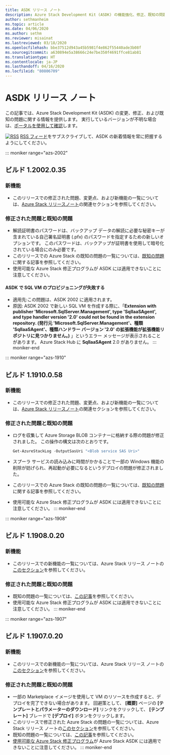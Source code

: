 ```yaml
---
title: ASDK リリース ノート
description: Azure Stack Development Kit (ASDK) の機能強化、修正、既知の問題。
author: sethmanheim
ms.topic: article
ms.date: 04/06/2020
ms.author: sethm
ms.reviewer: misainat
ms.lastreviewed: 03/18/2020
ms.openlocfilehash: bbe37512d943a45b5981f4e862f55440ade3b08f
ms.sourcegitcommit: a630894e5a38666c24e7be350f4691ffce81ab81
ms.translationtype: HT
ms.contentlocale: ja-JP
ms.lasthandoff: 04/16/2020
ms.locfileid: "80806709"
---
```

# <a name="asdk-release-notes"></a>ASDK リリース ノート

この記事では、Azure Stack Development Kit (ASDK) の変更、修正、および既知の問題に関する情報を提供します。 実行しているバージョンが不明な場合は、[ポータルを使用して確認](../operator/azure-stack-updates.md)します。

[![RSS](./media/asdk-release-notes/feed-icon-14x14.png)](https://docs.microsoft.com/api/search/rss?search=Azure+Stack+Development+Kit+release+notes&locale=en-us#) [RSS フィード](https://docs.microsoft.com/api/search/rss?search=Azure+Stack+Development+Kit+release+notes&locale=en-us#)をサブスクライブして、ASDK の新着情報を常に把握するようにしてください。

::: moniker range="azs-2002"
## <a name="build-12002035"></a>ビルド 1.2002.0.35

### <a name="new-features"></a>新機能

- このリリースでの修正された問題、変更点、および新機能の一覧については、[Azure Stack リリースノート](../operator/release-notes.md)の関連セクションを参照してください。

### <a name="fixed-and-known-issues"></a>修正された問題と既知の問題

- 解読証明書のパスワードは、バックアップ データの解読に必要な秘密キーが含まれている自己署名証明書 (.pfx) のパスワードを指定するための新しいオプションです。 このパスワードは、バックアップが証明書を使用して暗号化されている場合にのみ必要です。
- このリリースでの Azure Stack の既知の問題の一覧については、[既知の問題](../operator/known-issues.md)に関する記事を参照してください。
- 使用可能な Azure Stack 修正プログラムが ASDK には適用できないことに注意してください。

#### <a name="sql-vm-provision-fails-in-asdk"></a>ASDK で SQL VM のプロビジョニングが失敗する

- 適用先:この問題は、ASDK 2002 に適用されます。
- 原因: ASDK 2002 で新しい SQL VM を作成する際に、「**Extension with publisher 'Microsoft.SqlServer.Management', type 'SqlIaaSAgent', and type handler version '2.0' could not be found in the extension repository. (発行元 'Microsoft.SqlServer.Management'、種類 'SqlIaaSAgent'、種類ハンドラー バージョン '2.0' の拡張機能が拡張機能リポジトリに見つかりません。)** 」というエラー メッセージが表示されることがあります。 Azure Stack Hub に **SqlIaaSAgent** 2.0 がありません。
::: moniker-end

::: moniker range="azs-1910"
## <a name="build-11910058"></a>ビルド 1.1910.0.58

### <a name="new-features"></a>新機能

- このリリースでの修正された問題、変更点、および新機能の一覧については、[Azure Stack リリースノート](../operator/release-notes.md)の関連セクションを参照してください。

### <a name="fixed-and-known-issues"></a>修正された問題と既知の問題

- ログを収集して Azure Storage BLOB コンテナーに格納する際の問題が修正されました。 この操作の構文は次のとおりです。

  ```powershell
  Get-AzureStackLog -OutputSasUri "<Blob service SAS Uri>"
  ``` 

- スプーラ サービスの読み込みに時間がかかることで一部の Windows 機能の削除が妨げられ、再起動が必要になるというデプロイの問題が修正されました。
- このリリースでの Azure Stack の既知の問題の一覧については、[既知の問題](../operator/known-issues.md)に関する記事を参照してください。
- 使用可能な Azure Stack 修正プログラムが ASDK には適用できないことに注意してください。
::: moniker-end

::: moniker range="azs-1908"
  
## <a name="build-11908020"></a>ビルド 1.1908.0.20

### <a name="new-features"></a>新機能

- このリリースでの新機能の一覧については、Azure Stack リリース ノートの[このセクション](/azure-stack/operator/release-notes?view=azs-1908#whats-new-2)を参照してください。

<!-- ### Changes -->

### <a name="fixed-and-known-issues"></a>修正された問題と既知の問題

<!-- - For a list of Azure Stack issues fixed in this release, see [this section](/azure-stack/operator/release-notes?view=azs-1908#fixes-1) of the Azure Stack release notes. -->
- 既知の問題の一覧については、[この記事](/azure-stack/operator/known-issues?view=azs-1908)を参照してください。
- 使用可能な Azure Stack 修正プログラムが ASDK には適用できないことに注意してください。
::: moniker-end

::: moniker range="azs-1907"
## <a name="build-11907020"></a>ビルド 1.1907.0.20

### <a name="new-features"></a>新機能

- このリリースでの新機能の一覧については、Azure Stack リリース ノートの[このセクション](/azure-stack/operator/release-notes?view=azs-1907#whats-in-this-update)を参照してください。

<!-- ### Changes -->

### <a name="fixed-and-known-issues"></a>修正された問題と既知の問題

- 一部の Marketplace イメージを使用して VM のリソースを作成すると、デプロイを完了できない場合があります。 回避策として、 **[概要]** ページの **[テンプレートとパラメーターのダウンロード]** リンクをクリックして、 **[テンプレート]** ブレードで **[デプロイ]** ボタンをクリックします。
- このリリースで修正された Azure Stack の問題の一覧については、Azure Stack リリース ノートの[このセクション](/azure-stack/operator/release-notes?view=azs-1907#fixes-3)を参照してください。
- 既知の問題の一覧については、[この記事](/azure-stack/operator/known-issues?view=azs-1907)を参照してください。
- [使用可能な Azure Stack 修正プログラム](/azure-stack/operator/release-notes?view=azs-1907#hotfixes-3)が Azure Stack ASDK には適用できないことに注意してください。
::: moniker-end
